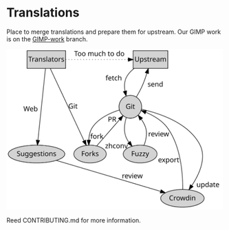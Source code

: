 Translations
============

Place to merge translations and prepare them for upstream. Our GIMP work is on
the [GIMP-work](https://github.com/AOSC-Dev/translations/tree/GIMP-work) branch.

![Workflow](workflow.svg)

Reed CONTRIBUTING.md for more information.
